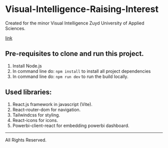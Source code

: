 # Visual-Intelligence-Raising-Interest
Created for the minor Visual Intelligence Zuyd University of Applied Sciences.

[link](https://visual-intelligence-raising-interest.pages.dev/)

## Pre-requisites to clone and run this project.
1. Install Node.js
2. In command line do: `npm install` to install all project dependencies
3. In command line do: `npm run dev` to run the build locally.

## Used libraries:
1. React.js framework in javascript (Vite).
2. React-router-dom for navigation.
3. Tailwindcss for styling.
4. React-icons for icons.
5. Powerbi-client-react for embedding powerbi dashboard.


---
All Rights Reserved.

